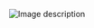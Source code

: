 <div align="center">

![Image description](https://dev-to-uploads.s3.amazonaws.com/uploads/articles/x1iv03qmqv50uy3oixl0.png)

</div>


 
